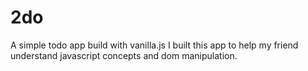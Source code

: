 # 2do
A simple todo app build with vanilla.js
I built this app to help my friend understand javascript concepts and dom manipulation.

